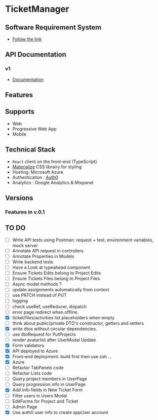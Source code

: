 # TicketManager

## Software Requirement System

- [Follow the link](https://docs.google.com/presentation/d/1Gunf5MRJ_KcoFwo0x_vV8YVHnf9l0V8n7BiJGz6p4cI/edit?usp=sharing)

## API Documentation

### v1

- [Documentation](https://bugbuster.azurewebsites.net/api/v1/)

## Features

## Supports

- Web
- Progressive Web App
- Mobile

## Technical Stack

- `React` client on the front-end (TypeScript)
- [Materialize](https://materializecss.com) CSS librairy for styling
- Hosting: Microsoft Azure
- Authentication : [Auth0](https://auth0.com/)
- Analytics : Google Analytics & Mixpanel

## Versions

### Features in v.0.1

## TO DO

- [ ] Write API tests using Postman: request + test, environment variables, mock server
- [ ] Annotate API request in controllers
- [ ] Annotate Properties in Models
- [ ] Write backend tests
- [ ] Have a Look at typeahead component
- [ ] Ensure Tickets Edits belong to Project Edits
- [ ] Ensure Tickets Files belong to Project Files
- [ ] Async model methods ?
- [ ] update assignments automatically from context
- [ ] use PATCH instead of PUT
- [ ] logging
- [ ] check useRef, useReducer, dispatch
- [ ] error page redirect when offline.
- [x] ticket/files/activities list placeholders when empty
- [ ] think about public/private DTO's constructor, getters and setters
- [x] write dtos without circular dependencies.
- [ ] use dtoRequest for PutProjects
- [ ] render avatarlist after UserModal Update
- [x] Form validators
- [x] API deployed to Azure
- [x] Front-end deployment: build first then use ssh …
- [x] Azure
- [ ] Refactor TabPanels code
- [ ] Refactor Lists code
- [ ] Query project members in UserPage
- [ ] Query progression info in UserPage
- [x] Add info fields in New Ticket Form
- [ ] Filter users in Users Modal
- [ ] EditForms for Project and Ticket
- [ ] Admin Page
- [x] Use auth0 user info to create appUser account

